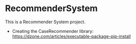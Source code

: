 # RecommenderSystem

This is a Recommender System project. 



- Creating the CaseRecommender library: https://dzone.com/articles/executable-package-pip-install
